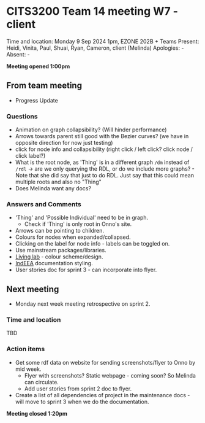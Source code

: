 # CITS3200 Team 14 meeting W7 - client

Time and location: Monday 9 Sep 2024 1pm, EZONE 202B + Teams
Present: Heidi, Vinita, Paul, Shuai, Ryan, Cameron, client (Melinda)
Apologies: -
Absent: -

**Meeting opened 1:00pm**

## From team meeting

- Progress Update

### Questions

- Animation on graph collapsibility? (Will hinder performance)
- Arrows towards parent still good with the Bezier curves? (we have in opposite direction for now just testing)
- click for node info and collapsibility (right click / left click? click node / click label?)
- What is the root node, as 'Thing' is in a different graph `/dm` instead of `/rdl` -> are we only querying the RDL, or do we include more graphs?
        - Note that she did say that just to do RDL. Just say that this could mean multiple roots and also no "Thing"
- Does Melinda want any docs?

### Answers and Comments

- 'Thing' and 'Possible Individual' need to be in graph.
  - Check if 'Thing' is only root in Onno's site.
- Arrows can be pointing to children.
- Colours for nodes when expanded/collapsed.
- Clicking on the label for node info - labels can be toggled on.
- Use mainstream packages/libraries.
- [Living lab](https://livinglabproject.com/) - colour scheme/design.
- [IndEEA](https://indeaa-docs.systemhealthlab.com/developer/) documentation styling.
- User stories doc for sprint 3 - can incorporate into flyer.

## Next meeting

- Monday next week meeting retrospective on sprint 2.
  
### Time and location

TBD

### Action items

- Get some rdf data on website for sending screenshots/flyer to Onno by mid week.
  - Flyer with screenshots? Static webpage - coming soon? So Melinda can circulate.
  - Add user stories from sprint 2 doc to flyer.
- Create a list of all dependencies of project in the maintenance docs - will move to sprint 3 when we do the documentation.

**Meeting closed 1:20pm**